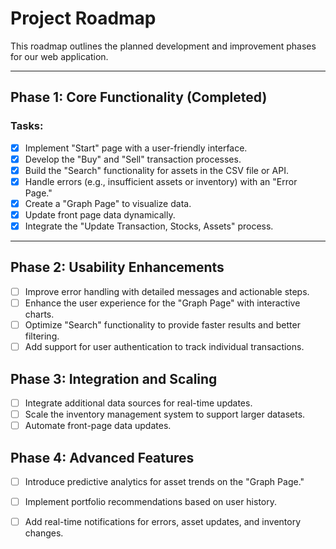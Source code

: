 # Project Roadmap

This roadmap outlines the planned development and improvement phases for our web application.

---

## **Phase 1: Core Functionality (Completed)**
### Tasks:
- [x] Implement "Start" page with a user-friendly interface.
- [x] Develop the "Buy" and "Sell" transaction processes.
- [x] Build the "Search" functionality for assets in the CSV file or API.
- [x] Handle errors (e.g., insufficient assets or inventory) with an "Error Page."
- [x] Create a "Graph Page" to visualize data.
- [x] Update front page data dynamically.
- [x] Integrate the "Update Transaction, Stocks, Assets" process.

---
## **Phase 2: Usability Enhancements**
- [ ] Improve error handling with detailed messages and actionable steps.
- [ ] Enhance the user experience for the "Graph Page" with interactive charts.
- [ ] Optimize "Search" functionality to provide faster results and better filtering.
- [ ] Add support for user authentication to track individual transactions.

## **Phase 3: Integration and Scaling**
- [ ] Integrate additional data sources for real-time updates.
- [ ] Scale the inventory management system to support larger datasets.
- [ ] Automate front-page data updates.

## **Phase 4: Advanced Features**
- [ ] Introduce predictive analytics for asset trends on the "Graph Page."
- [ ] Implement portfolio recommendations based on user history.
- [ ] Add real-time notifications for errors, asset updates, and inventory changes.


